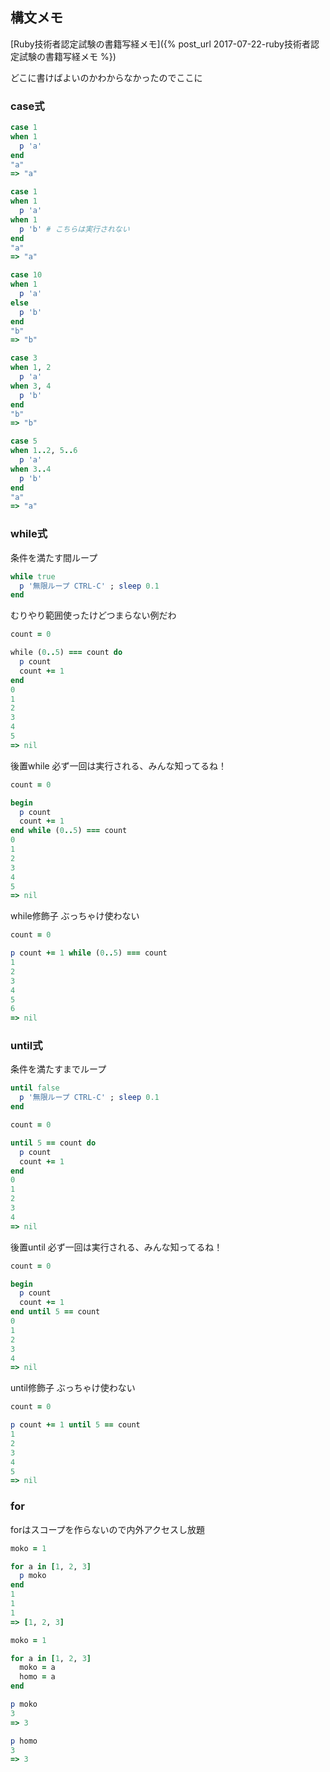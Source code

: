 ## 構文メモ

[Ruby技術者認定試験の書籍写経メモ]({% post_url 2017-07-22-ruby技術者認定試験の書籍写経メモ %})

どこに書けばよいのかわからなかったのでここに

### case式

```ruby
case 1
when 1
  p 'a'
end
"a"
=> "a"
```

```ruby
case 1
when 1
  p 'a'
when 1
  p 'b' # こちらは実行されない
end
"a"
=> "a"
```

```ruby
case 10
when 1
  p 'a'
else
  p 'b'
end
"b"
=> "b"
```

```ruby
case 3
when 1, 2
  p 'a'
when 3, 4
  p 'b'
end
"b"
=> "b"
```

```ruby
case 5
when 1..2, 5..6
  p 'a'
when 3..4
  p 'b'
end
"a"
=> "a"
```

### while式

条件を満たす間ループ

```ruby
while true
  p '無限ループ CTRL-C' ; sleep 0.1
end
```

むりやり範囲使ったけどつまらない例だわ

```ruby
count = 0

while (0..5) === count do
  p count
  count += 1
end
0
1
2
3
4
5
=> nil
```

後置while 必ず一回は実行される、みんな知ってるね！

```ruby
count = 0

begin
  p count
  count += 1
end while (0..5) === count
0
1
2
3
4
5
=> nil
```

while修飾子 ぶっちゃけ使わない

```ruby
count = 0

p count += 1 while (0..5) === count
1
2
3
4
5
6
=> nil
```

### until式

条件を満たすまでループ

```ruby
until false
  p '無限ループ CTRL-C' ; sleep 0.1
end
```

```ruby
count = 0

until 5 == count do
  p count
  count += 1
end
0
1
2
3
4
=> nil
```

後置until 必ず一回は実行される、みんな知ってるね！

```ruby
count = 0

begin
  p count
  count += 1
end until 5 == count
0
1
2
3
4
=> nil
```

until修飾子 ぶっちゃけ使わない

```ruby
count = 0

p count += 1 until 5 == count
1
2
3
4
5
=> nil
```

### for

forはスコープを作らないので内外アクセスし放題

```ruby
moko = 1

for a in [1, 2, 3]
  p moko
end
1
1
1
=> [1, 2, 3]
```

```ruby
moko = 1

for a in [1, 2, 3]
  moko = a
  homo = a
end

p moko
3
=> 3

p homo
3
=> 3
```
